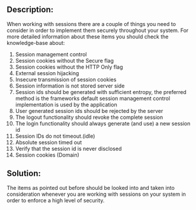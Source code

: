 ## Description:

When working with sessions there are a couple of things you need to consider in order to implement them securely throughout your system. For more detailed information about these items you should check the knowledge-base about:
1.	Session management control
2.	Session cookies without the Secure flag
3.	Session cookies without the HTTP Only flag
4.	External session hijacking
5.	Insecure transmission of session cookies
6.	Session information is not stored server side
7.	Session ids should be generated with sufficient entropy, the preferred method is the frameworks default session management control implementation is used by the application
8.	User generated session ids should be rejected by the server
9.	The logout functionality should revoke the complete session
10.	The login functionality should always generate (and use) a new session id
11.	Session IDs do not timeout.(idle)
12.	Absolute session timed out
13.	Verify that the session id is never disclosed
14.	Session cookies (Domain)

## Solution:

The items as pointed out before should be looked into and taken into consideration
whenever you are working with sessions on your system in order to enforce a
high level of security.
